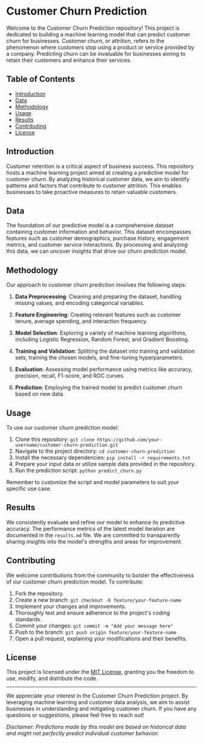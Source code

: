 # Customer Churn Prediction

Welcome to the Customer Churn Prediction repository! This project is dedicated to building a machine learning model that can predict customer churn for businesses. Customer churn, or attrition, refers to the phenomenon where customers stop using a product or service provided by a company. Predicting churn can be invaluable for businesses aiming to retain their customers and enhance their services.

## Table of Contents

- [Introduction](#introduction)
- [Data](#data)
- [Methodology](#methodology)
- [Usage](#usage)
- [Results](#results)
- [Contributing](#contributing)
- [License](#license)

## Introduction

Customer retention is a critical aspect of business success. This repository hosts a machine learning project aimed at creating a predictive model for customer churn. By analyzing historical customer data, we aim to identify patterns and factors that contribute to customer attrition. This enables businesses to take proactive measures to retain valuable customers.

## Data

The foundation of our predictive model is a comprehensive dataset containing customer information and behavior. This dataset encompasses features such as customer demographics, purchase history, engagement metrics, and customer service interactions. By processing and analyzing this data, we can uncover insights that drive our churn prediction model.

## Methodology

Our approach to customer churn prediction involves the following steps:

1. **Data Preprocessing**: Cleaning and preparing the dataset, handling missing values, and encoding categorical variables.

2. **Feature Engineering**: Creating relevant features such as customer tenure, average spending, and interaction frequency.

3. **Model Selection**: Exploring a variety of machine learning algorithms, including Logistic Regression, Random Forest, and Gradient Boosting.

4. **Training and Validation**: Splitting the dataset into training and validation sets, training the chosen models, and fine-tuning hyperparameters.

5. **Evaluation**: Assessing model performance using metrics like accuracy, precision, recall, F1-score, and ROC curves.

6. **Prediction**: Employing the trained model to predict customer churn based on new data.

## Usage

To use our customer churn prediction model:

1. Clone this repository: `git clone https://github.com/your-username/customer-churn-prediction.git`
2. Navigate to the project directory: `cd customer-churn-prediction`
3. Install the necessary dependencies: `pip install -r requirements.txt`
4. Prepare your input data or utilize sample data provided in the repository.
5. Run the prediction script: `python predict_churn.py`

Remember to customize the script and model parameters to suit your specific use case.

## Results

We consistently evaluate and refine our model to enhance its predictive accuracy. The performance metrics of the latest model iteration are documented in the `results.md` file. We are committed to transparently sharing insights into the model's strengths and areas for improvement.

## Contributing

We welcome contributions from the community to bolster the effectiveness of our customer churn prediction model. To contribute:

1. Fork the repository.
2. Create a new branch: `git checkout -b feature/your-feature-name`
3. Implement your changes and improvements.
4. Thoroughly test and ensure adherence to the project's coding standards.
5. Commit your changes: `git commit -m "Add your message here"`
6. Push to the branch: `git push origin feature/your-feature-name`
7. Open a pull request, explaining your modifications and their benefits.

## License

This project is licensed under the [MIT License](LICENSE), granting you the freedom to use, modify, and distribute the code.

---

We appreciate your interest in the Customer Churn Prediction project. By leveraging machine learning and customer data analysis, we aim to assist businesses in understanding and mitigating customer churn. If you have any questions or suggestions, please feel free to reach out!

*Disclaimer: Predictions made by this model are based on historical data and might not perfectly predict individual customer behavior.*
